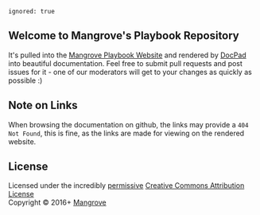 ```
ignored: true
```

## Welcome to Mangrove's Playbook Repository

It's pulled into the [Mangrove Playbook Website](https://github.com/meetmangrove/playbook-website) and rendered by [DocPad](https://docpad.org) into beautiful documentation. Feel free to submit pull requests and post issues for it - one of our moderators will get to your changes as quickly as possible :)


## Note on Links

When browsing the documentation on github, the links may provide a `404 Not Found`, this is fine, as the links are made for viewing on the rendered website.


## License

Licensed under the incredibly [permissive](http://en.wikipedia.org/wiki/Permissive_free_software_licence) [Creative Commons Attribution License](http://creativecommons.org/licenses/by/4.0/)
<br/>Copyright &copy; 2016+ [Mangrove](https://mangrove.io)
